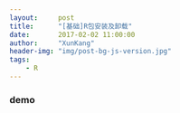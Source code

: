 ```yaml
---
layout:     post
title:      "[基础]R包安装及卸载"
date:       2017-02-02 11:00:00
author:     "XunKang"
header-img: "img/post-bg-js-version.jpg"
tags:
    - R
---
```

<h3>demo</h3>
